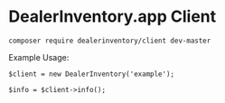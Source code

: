 # DealerInventory.app Client

```
composer require dealerinventory/client dev-master
```

Example Usage:

```
$client = new DealerInventory('example');

$info = $client->info();
``` 
